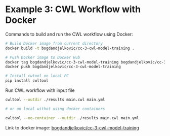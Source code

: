 # Example 3: CWL Workflow with Docker

Commands to build and run the CWL workflow using Docker:

```bash
# Build Docker image from current directory
docker build -t bogdandjelkovic/cc-3-cwl-model-training .
```

```bash
# Push Docker image to Docker Hub
docker tag bogdandjelkovic/cc-3-cwl-model-training bogdandjelkovic/cc-3-cwl-model-training
docker push bogdandjelkovic/cc-3-cwl-model-training
```

```bash
# Install cwtool on local PC
pip install cwltool 
```

Run CWL workflow with input file

```bash
cwltool --outdir ./results main.cwl main.yml

# or on local withot using docker containers

cwltool --no-container --outdir ./results main.cwl main.yml
```

Link to docker image: [bogdandjelkovic/cc-3-cwl-model-training](https://hub.docker.com/repository/docker/bogdandjelkovic/cc-3-cwl-model-training/general)